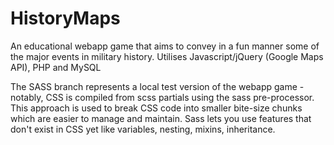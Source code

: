 # HistoryMaps
An educational webapp game that aims to convey in a fun manner some of the major events in military history. Utilises Javascript/jQuery (Google Maps API), PHP and MySQL

The SASS branch represents a local test version of the webapp game - notably, CSS is compiled from scss partials using the sass pre-processor. This approach is used to break CSS code into smaller bite-size chunks which are easier to manage and maintain. Sass lets you use features that don't exist in CSS yet like variables, nesting, mixins, inheritance. 
